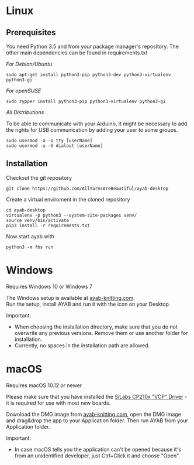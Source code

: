 # Linux

## Prerequisites

You need Python 3.5 and from your package manager's repository.
The other main dependencies can be found in requirements.txt

*For Debian/Ubuntu*

    sudo apt-get install python3-pip python3-dev python3-virtualenv python3-gi

*For openSUSE*

    sudo zypper install python3-pip python3-virtualenv python3-gi

*All Distributions*

To be able to communicate with your Arduino, it might be necessary to add the rights for USB communication by adding your user to some groups.

    sudo usermod -a -G tty [userName]
    sudo usermod -a -G dialout [userName]

## Installation

Checkout the git repository

    git clone https://github.com/AllYarnsAreBeautiful/ayab-desktop

Create a virtual enviroment in the cloned repository

    cd ayab-desktop
    virtualenv -p python3 --system-site-packages venv/
    source venv/bin/activate
    pip3 install -r requirements.txt

Now start ayab with

    python3 -m fbs run

# Windows

Requires Windows 10 or Windows 7

The Windows setup is available at 
[ayab-knitting.com](https://ayab-knitting.com/ayab-software/).  
Run the setup, install AYAB and run it with the icon on your Desktop.

Important:

- When choosing the installation directory, make sure that you do not overwrite any previous versions. Remove them or use another folder for installation.
- Currently, no spaces in the installation path are allowed.

# macOS

Requires macOS 10.12 or newer

Please make sure that you have installed the [SiLabs CP210x "VCP" Driver](https://www.silabs.com/developers/usb-to-uart-bridge-vcp-drivers?tab=downloads) - it is required for use with most new boards.

Download the DMG image from [ayab-knitting.com](https://ayab-knitting.com/ayab-software/), open the DMG image and drag&drop the app to your Application folder.
Then run AYAB from your Application folder.

Important:

- In case macOS tells you the application can't be opened because it's from
  an unidentified developer, just Ctrl+Click it and choose "Open".
